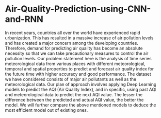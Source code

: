 # Air-Quality-Prediction-using-CNN-and-RNN

In recent years, countries all over the world have experienced rapid urbanization. This has
resulted in a massive increase of air pollution levels and has created a major concern among the
developing countries. Therefore, demand for predicting air quality has become an absolute
necessity so that we can take precautionary measures to control the air pollution levels.
Our problem statement here is the analysis of time series meteorological data from various places
with different meteorological, temporal and spatial properties to predict and forecast air quality
index for the future time with higher accuracy and good performance.
The dataset we have considered consists of major air pollutants as well as the meteorological
data. Our plan of approach involves applying Deep Learning models to predict the AQI (Air
Quality Index), and in specific, using past AQI and meteorological data to predict the next AQI
value. The lesser the difference between the predicted and actual AQI value, the better the
model. We will further compare the above mentioned models to deduce the most efficient model
out of existing ones.
